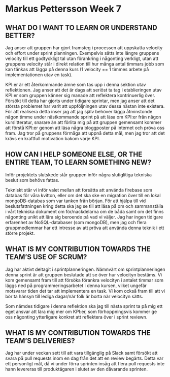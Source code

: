 # Markus Pettersson Week 7

## WHAT DO I WANT TO LEARN OR UNDERSTAND BETTER?
Jag anser att gruppen har gjort framsteg i processen att uppskatta velocity och effort under sprint planningen. Exempelvis sätts inte längre gruppens velocity till ett godtyckligt tal utan förankring i någonting verkligt, utan att gruppens velocity står i direkt relation till hur många antal timmars jobb som kan tänkas att lägga på denna kurs (1 velocity == 1 timmes arbete på implementationen utav en task).

KPI:er är ett återkommande ämne som tas upp i denna sektion utav reflektionen. Jag anser att det är dags att seriöst ta tag i etablieringen utav KPI:er som gruppen känner sig manade att reflektera kontrinuerlig över. Försökt till detta har gjorts under tidigare sprintar, men jag anser att det största problemet har varit att uppföljningen utav dessa nästan inte existera. För att realisera detta inser jag att jag själv behöver lägga åtminstonde någon timme under nästkommande sprint på att läsa om KPI:er från någon kurslitteratur, snarare än att förlita mig på att gruppen gemensamt kommer att förstå KPI:er genom att läsa några bloggposter på internet och pröva oss fram. Jag tror på gruppens förmåga att uppnå detta mål, men jag tror att det krävs en kraftfull motivation bakom varje KPI.


## HOW CAN I HELP SOMEONE ELSE, OR THE ENTIRE TEAM, TO LEARN SOMETHING NEW?

Inför projektets slutskede står gruppen inför några slutiglitiga tekniska beslut som behövs fattas.

Tekniskt står vi inför valet mellan att forsätta att använda firebase som databas för våra kvitton, eller om det ska ske en migration över till en lokal mongoDB-databas som var tanken från början. För att hjälpa till vid beslutsfattningen kring detta ska jag se till att läsa på om och sammanställa i vårt tekniska dokument om för/nackdelarna om de båda samt om det finns någonting unikt att lära sig beroende på vad vi väljer. Jag har ingen tidigare erfarenhet av NoSQL-databaser (som mongoDB), men jag och flera gruppmedlemmar har ett intresse av att pröva att använda denna teknik i ett större projekt.

## WHAT IS MY CONTRIBUTION TOWARDS THE TEAM’S USE OF SCRUM?
Jag har aktivt deltagit i sprintplanneringen. Nämnvärt om sprintplanneringen denna sprint är att gruppen beslutade att se över hur velocityn bestäms. Vi kom gemensamt fram till att försöka förankra velocityn i antalet timmar som läggs ned på programmeringsarbetet i denna kursen, vilket ungefär motsvarar tiden det tar att implementera en task. Vi kom också fram till att vi bör ta hänsyn till lediga dagar/när folk är borta när velocityn sätts.

Som nämdes tidigare i denna reflektion ska jag till nästa sprint ta på mig ett eget ansvar att lära mig mer om KPI:er, som förhoppningsvis kommer ge oss någonting ytterligare konkret att reflektera över i sprint reviewn.


## WHAT IS MY CONTRIBUTION TOWARDS THE TEAM’S DELIVERIES?
Jag har under veckan sett till att vara tillgänglig på Slack samt försökt att svara på pull requests inom en dag från det att en review begärts. Detta var ett personligt mål, då vi under förra sprinten insåg att flera pull requests inte hann levereras till produktägaren i slutet av den dåvarande sprinten.

